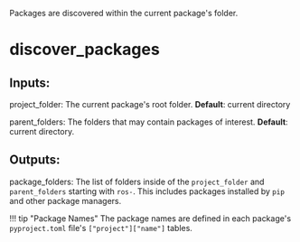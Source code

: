 Packages are discovered within the current package's folder.

# discover_packages
## Inputs:

project_folder: The current package's root folder. **Default**: current directory

parent_folders: The folders that may contain packages of interest. **Default**: current directory.

## Outputs:

package_folders: The list of folders inside of the `project_folder` and `parent_folders` starting with `ros-`. This includes packages installed by `pip` and other package managers.

!!! tip "Package Names"
    The package names are defined in each package's `pyproject.toml` file's `["project"]["name"]` tables.